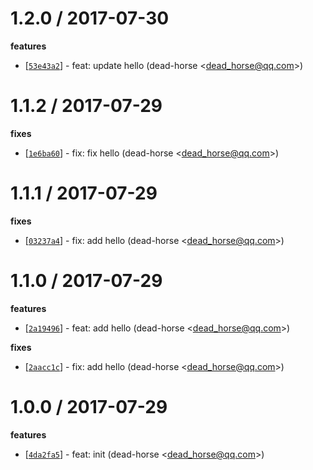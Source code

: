 
1.2.0 / 2017-07-30
==================

**features**
  * [[`53e43a2`](http://github.com/dead-horse/test-publish-command/commit/53e43a2166d2377d2a48504e944ed72bbbc42e86)] - feat: update hello (dead-horse <<dead_horse@qq.com>>)

1.1.2 / 2017-07-29
==================

**fixes**
  * [[`1e6ba60`](http://github.com/dead-horse/test-publish-command/commit/1e6ba602be7818ba3ec7a64b6a296a58cad55be2)] - fix: fix hello (dead-horse <<dead_horse@qq.com>>)

1.1.1 / 2017-07-29
==================

**fixes**
  * [[`03237a4`](http://github.com/dead-horse/test-publish-command/commit/03237a4afce820a58ac22608a1c076d8e824a11b)] - fix: add hello (dead-horse <<dead_horse@qq.com>>)

1.1.0 / 2017-07-29
==================

**features**
  * [[`2a19496`](http://github.com/dead-horse/test-publish-command/commit/2a194961db2319f742498ed2513b8a669f8c7dfa)] - feat: add hello (dead-horse <<dead_horse@qq.com>>)

**fixes**
  * [[`2aacc1c`](http://github.com/dead-horse/test-publish-command/commit/2aacc1c02909da9ebe62605a29dd64e60fdb876c)] - fix: add hello (dead-horse <<dead_horse@qq.com>>)

1.0.0 / 2017-07-29
==================

**features**
  * [[`4da2fa5`](http://github.com/dead-horse/test-publish-command/commit/4da2fa504649ec3fd9cf95181447c143c23344b6)] - feat: init (dead-horse <<dead_horse@qq.com>>)

